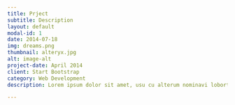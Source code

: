 ```yaml
---
title: Prject 
subtitle: Description
layout: default
modal-id: 1
date: 2014-07-18
img: dreams.png
thumbnail: alteryx.jpg
alt: image-alt
project-date: April 2014
client: Start Bootstrap
category: Web Development
description: Lorem ipsum dolor sit amet, usu cu alterum nominavi lobortis. At duo novum diceret. Tantas apeirian vix et, usu sanctus postulant inciderint ut, populo diceret necessitatibus in vim. Cu eum dicam feugiat noluisse.

---
```

